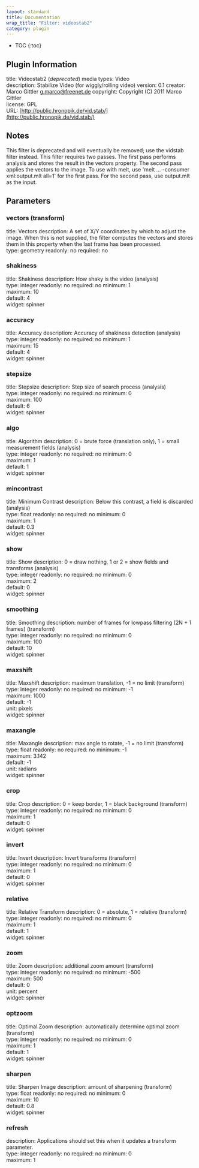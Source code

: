 ```yaml
---
layout: standard
title: Documentation
wrap_title: "Filter: videostab2"
category: plugin
---
```

* TOC
{:toc}

## Plugin Information

title: Videostab2 (*deprecated*)
media types:
Video  
description: Stabilize Video (for wiggly/rolling video)
version: 0.1
creator: Marco Gittler <g.marco@freenet.de>
copyright: Copyright (C) 2011 Marco Gittler  
license: GPL  
URL: [http://public.hronopik.de/vid.stab/](http://public.hronopik.de/vid.stab/)  

## Notes

This filter is deprecated and will eventually be removed; use the vidstab filter instead. This filter requires two passes. The first pass performs analysis and stores the result in the vectors property. The second pass applies the vectors to the image. To use with melt, use &#39;melt ... -consumer xml:output.mlt all=1&#39; for the first pass. For the second pass, use output.mlt as the input.

## Parameters

### vectors (transform)

title: Vectors  description:
A set of X/Y coordinates by which to adjust the image. When this is not supplied, the filter computes the vectors and stores them in this property when the last frame has been processed.  
type: geometry
readonly: no
required: no

### shakiness

title: Shakiness  description:
How shaky is the video (analysis)  
type: integer
readonly: no
required: no
minimum: 1  
maximum: 10  
default: 4  
widget: spinner  

### accuracy

title: Accuracy  description:
Accuracy of shakiness detection (analysis)  
type: integer
readonly: no
required: no
minimum: 1  
maximum: 15  
default: 4  
widget: spinner  

### stepsize

title: Stepsize  description:
Step size of search process (analysis)  
type: integer
readonly: no
required: no
minimum: 0  
maximum: 100  
default: 6  
widget: spinner  

### algo

title: Algorithm  description:
0 = brute force (translation only), 1 = small measurement fields (analysis)  
type: integer
readonly: no
required: no
minimum: 0  
maximum: 1  
default: 1  
widget: spinner  

### mincontrast

title: Minimum Contrast  description:
Below this contrast, a field is discarded (analysis)  
type: float
readonly: no
required: no
minimum: 0  
maximum: 1  
default: 0.3  
widget: spinner  

### show

title: Show  description:
0 = draw nothing, 1 or 2 = show fields and transforms (analysis)  
type: integer
readonly: no
required: no
minimum: 0  
maximum: 2  
default: 0  
widget: spinner  

### smoothing

title: Smoothing  description:
number of frames for lowpass filtering (2N + 1 frames) (transform)  
type: integer
readonly: no
required: no
minimum: 0  
maximum: 100  
default: 10  
widget: spinner  

### maxshift

title: Maxshift  description:
maximum translation, -1 = no limit (transform)  
type: integer
readonly: no
required: no
minimum: -1  
maximum: 1000  
default: -1  
unit: pixels  
widget: spinner  

### maxangle

title: Maxangle  description:
max angle to rotate, -1 = no limit (transform)  
type: float
readonly: no
required: no
minimum: -1  
maximum: 3.142  
default: -1  
unit: radians  
widget: spinner  

### crop

title: Crop  description:
0 = keep border, 1 = black background (transform)  
type: integer
readonly: no
required: no
minimum: 0  
maximum: 1  
default: 0  
widget: spinner  

### invert

title: Invert  description:
Invert transforms (transform)  
type: integer
readonly: no
required: no
minimum: 0  
maximum: 1  
default: 0  
widget: spinner  

### relative

title: Relative Transform  description:
0 = absolute, 1 = relative (transform)  
type: integer
readonly: no
required: no
minimum: 0  
maximum: 1  
default: 1  
widget: spinner  

### zoom

title: Zoom  description:
additional zoom amount (transform)  
type: integer
readonly: no
required: no
minimum: -500  
maximum: 500  
default: 0  
unit: percent  
widget: spinner  

### optzoom

title: Optimal Zoom  description:
automatically determine optimal zoom (transform)  
type: integer
readonly: no
required: no
minimum: 0  
maximum: 1  
default: 1  
widget: spinner  

### sharpen

title: Sharpen Image  description:
amount of sharpening (transform)  
type: float
readonly: no
required: no
minimum: 0  
maximum: 10  
default: 0.8  
widget: spinner  

### refresh

description:
Applications should set this when it updates a transform parameter.  
type: integer
readonly: no
required: no
minimum: 0  
maximum: 1  


